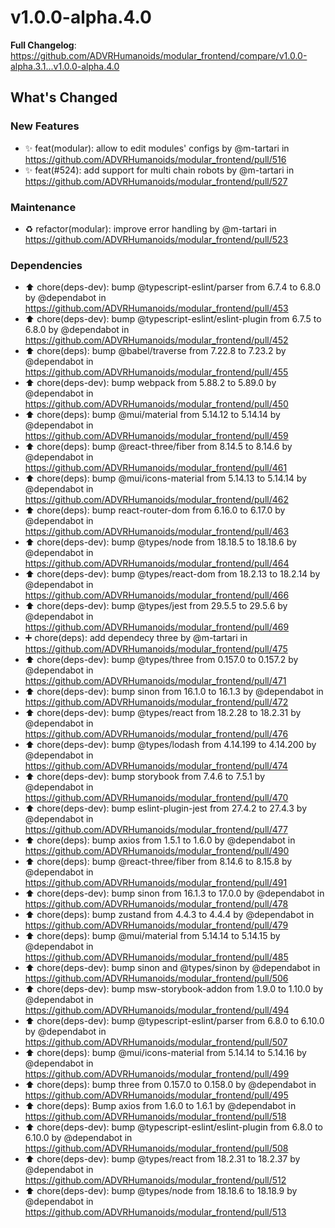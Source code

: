 # v1.0.0-alpha.4.0
**Full Changelog**: https://github.com/ADVRHumanoids/modular_frontend/compare/v1.0.0-alpha.3.1...v1.0.0-alpha.4.0
## What's Changed
### New Features
* ✨ feat(modular): allow to edit modules' configs by @m-tartari in https://github.com/ADVRHumanoids/modular_frontend/pull/516
* ✨ feat(#524): add support for multi chain robots by @m-tartari in https://github.com/ADVRHumanoids/modular_frontend/pull/527
### Maintenance
* ♻️ refactor(modular): improve error handling by @m-tartari in https://github.com/ADVRHumanoids/modular_frontend/pull/523
### Dependencies
* ⬆️ chore(deps-dev): bump @typescript-eslint/parser from 6.7.4 to 6.8.0 by @dependabot in https://github.com/ADVRHumanoids/modular_frontend/pull/453
* ⬆️ chore(deps-dev): bump @typescript-eslint/eslint-plugin from 6.7.5 to 6.8.0 by @dependabot in https://github.com/ADVRHumanoids/modular_frontend/pull/452
* ⬆️ chore(deps): bump @babel/traverse from 7.22.8 to 7.23.2 by @dependabot in https://github.com/ADVRHumanoids/modular_frontend/pull/455
* ⬆️ chore(deps-dev): bump webpack from 5.88.2 to 5.89.0 by @dependabot in https://github.com/ADVRHumanoids/modular_frontend/pull/450
* ⬆️ chore(deps): bump @mui/material from 5.14.12 to 5.14.14 by @dependabot in https://github.com/ADVRHumanoids/modular_frontend/pull/459
* ⬆️ chore(deps): bump @react-three/fiber from 8.14.5 to 8.14.6 by @dependabot in https://github.com/ADVRHumanoids/modular_frontend/pull/461
* ⬆️ chore(deps): bump @mui/icons-material from 5.14.13 to 5.14.14 by @dependabot in https://github.com/ADVRHumanoids/modular_frontend/pull/462
* ⬆️ chore(deps): bump react-router-dom from 6.16.0 to 6.17.0 by @dependabot in https://github.com/ADVRHumanoids/modular_frontend/pull/463
* ⬆️ chore(deps-dev): bump @types/node from 18.18.5 to 18.18.6 by @dependabot in https://github.com/ADVRHumanoids/modular_frontend/pull/464
* ⬆️ chore(deps-dev): bump @types/react-dom from 18.2.13 to 18.2.14 by @dependabot in https://github.com/ADVRHumanoids/modular_frontend/pull/466
* ⬆️ chore(deps-dev): bump @types/jest from 29.5.5 to 29.5.6 by @dependabot in https://github.com/ADVRHumanoids/modular_frontend/pull/469
* ➕ chore(deps): add dependecy three by @m-tartari in https://github.com/ADVRHumanoids/modular_frontend/pull/475
* ⬆️ chore(deps-dev): bump @types/three from 0.157.0 to 0.157.2 by @dependabot in https://github.com/ADVRHumanoids/modular_frontend/pull/471
* ⬆️ chore(deps-dev): bump sinon from 16.1.0 to 16.1.3 by @dependabot in https://github.com/ADVRHumanoids/modular_frontend/pull/472
* ⬆️ chore(deps-dev): bump @types/react from 18.2.28 to 18.2.31 by @dependabot in https://github.com/ADVRHumanoids/modular_frontend/pull/476
* ⬆️ chore(deps-dev): bump @types/lodash from 4.14.199 to 4.14.200 by @dependabot in https://github.com/ADVRHumanoids/modular_frontend/pull/474
* ⬆️ chore(deps-dev): bump storybook from 7.4.6 to 7.5.1 by @dependabot in https://github.com/ADVRHumanoids/modular_frontend/pull/470
* ⬆️ chore(deps-dev): bump eslint-plugin-jest from 27.4.2 to 27.4.3 by @dependabot in https://github.com/ADVRHumanoids/modular_frontend/pull/477
* ⬆️ chore(deps): bump axios from 1.5.1 to 1.6.0 by @dependabot in https://github.com/ADVRHumanoids/modular_frontend/pull/490
* ⬆️ chore(deps): bump @react-three/fiber from 8.14.6 to 8.15.8 by @dependabot in https://github.com/ADVRHumanoids/modular_frontend/pull/491
* ⬆️ chore(deps-dev): bump sinon from 16.1.3 to 17.0.0 by @dependabot in https://github.com/ADVRHumanoids/modular_frontend/pull/478
* ⬆️ chore(deps): bump zustand from 4.4.3 to 4.4.4 by @dependabot in https://github.com/ADVRHumanoids/modular_frontend/pull/479
* ⬆️ chore(deps): bump @mui/material from 5.14.14 to 5.14.15 by @dependabot in https://github.com/ADVRHumanoids/modular_frontend/pull/485
* ⬆️ chore(deps-dev): bump sinon and @types/sinon by @dependabot in https://github.com/ADVRHumanoids/modular_frontend/pull/506
* ⬆️ chore(deps-dev): bump msw-storybook-addon from 1.9.0 to 1.10.0 by @dependabot in https://github.com/ADVRHumanoids/modular_frontend/pull/494
* ⬆️ chore(deps-dev): bump @typescript-eslint/parser from 6.8.0 to 6.10.0 by @dependabot in https://github.com/ADVRHumanoids/modular_frontend/pull/507
* ⬆️ chore(deps): bump @mui/icons-material from 5.14.14 to 5.14.16 by @dependabot in https://github.com/ADVRHumanoids/modular_frontend/pull/499
* ⬆️ chore(deps): bump three from 0.157.0 to 0.158.0 by @dependabot in https://github.com/ADVRHumanoids/modular_frontend/pull/495
* ⬆️ chore(deps): Bump axios from 1.6.0 to 1.6.1 by @dependabot in https://github.com/ADVRHumanoids/modular_frontend/pull/518
* ⬆️ chore(deps-dev): bump @typescript-eslint/eslint-plugin from 6.8.0 to 6.10.0 by @dependabot in https://github.com/ADVRHumanoids/modular_frontend/pull/508
* ⬆️ chore(deps-dev): bump @types/react from 18.2.31 to 18.2.37 by @dependabot in https://github.com/ADVRHumanoids/modular_frontend/pull/512
* ⬆️ chore(deps-dev): bump @types/node from 18.18.6 to 18.18.9 by @dependabot in https://github.com/ADVRHumanoids/modular_frontend/pull/513
